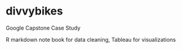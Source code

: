 # divvybikes
Google Capstone Case Study 

R markdown note book for data cleaning, Tableau for visualizations
